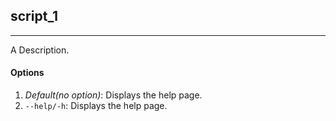 ## script_1
****
A Description.

#### Options

1. *Default(no option)*: Displays the help page.
2. `--help/-h`: Displays the help page.

